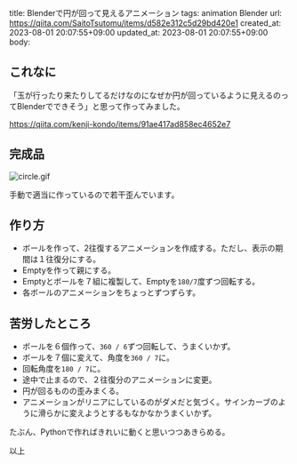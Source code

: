 title: Blenderで円が回って見えるアニメーション
tags: animation Blender
url: https://qiita.com/SaitoTsutomu/items/d582e312c5d29bd420e1
created_at: 2023-08-01 20:07:55+09:00
updated_at: 2023-08-01 20:07:55+09:00
body:

## これなに

「玉が行ったり来たりしてるだけなのになぜか円が回っているように見えるのってBlenderでできそう」と思って作ってみました。

https://qiita.com/kenji-kondo/items/91ae417ad858ec4652e7

## 完成品

![circle.gif](https://qiita-image-store.s3.ap-northeast-1.amazonaws.com/0/13955/b17c7a96-d644-85a0-18a5-9c4654762eda.gif)

手動で適当に作っているので若干歪んでいます。

## 作り方

* ボールを作って、2往復するアニメーションを作成する。ただし、表示の期間は１往復分にする。
* Emptyを作って親にする。
* Emptyとボールを７組に複製して、Emptyを`180/7`度ずつ回転する。
* 各ボールのアニメーションをちょっとずつずらす。

## 苦労したところ

* ボールを６個作って、`360 / 6`ずつ回転して、うまくいかず。
* ボールを７個に変えて、角度を`360 / 7`に。
* 回転角度を`180 / 7`に。
* 途中で止まるので、２往復分のアニメーションに変更。
* 円が回るものの歪みまくる。
* アニメーションがリニアにしているのがダメだと気づく。サインカーブのように滑らかに変えようとするもなかなかうまくいかず。

たぶん、Pythonで作ればきれいに動くと思いつつあきらめる。

以上

